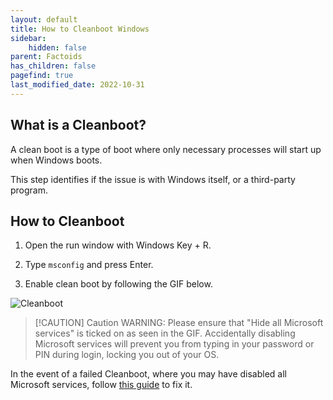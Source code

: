 ```yaml
---
layout: default
title: How to Cleanboot Windows
sidebar:
    hidden: false
parent: Factoids
has_children: false
pagefind: true
last_modified_date: 2022-10-31
---
```



## What is a Cleanboot?

A clean boot is a type of boot where only necessary processes will start up when Windows boots.

This step identifies if the issue is with Windows itself, or a third-party program.

## How to Cleanboot

1. Open the run window with Windows Key + R.

2. Type `msconfig` and press Enter.

3. Enable clean boot by following the GIF below.

![Cleanboot](../../../assets/factoids/cleanboot.gif)

> [!CAUTION] Caution
> WARNING: Please ensure that "Hide all Microsoft services" is ticked on as seen in the GIF. Accidentally disabling Microsoft services will prevent you from typing in your password or PIN during login, locking you out of your OS. 

In the event of a failed Cleanboot, where you may have disabled all Microsoft services, follow [this guide](/docs/guides/Fixing-Cleanboot) to fix it.
